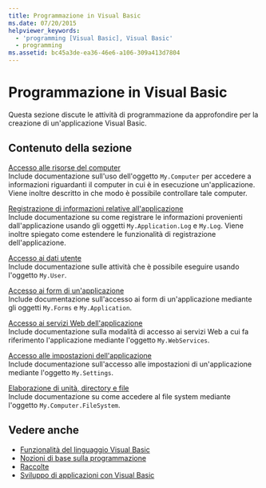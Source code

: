 ```yaml
---
title: Programmazione in Visual Basic
ms.date: 07/20/2015
helpviewer_keywords:
  - 'programming [Visual Basic], Visual Basic'
  - programming
ms.assetid: bc45a3de-ea36-46e6-a106-309a413d7804
---
```

# <a name="programming-in-visual-basic"></a>Programmazione in Visual Basic
Questa sezione discute le attività di programmazione da approfondire per la creazione di un'applicazione Visual Basic.  
  
## <a name="in-this-section"></a>Contenuto della sezione  
 [Accesso alle risorse del computer](../../../visual-basic/developing-apps/programming/computer-resources/index.md)  
 Include documentazione sull'uso dell'oggetto `My.Computer` per accedere a informazioni riguardanti il computer in cui è in esecuzione un'applicazione. Viene inoltre descritto in che modo è possibile controllare tale computer.  
  
 [Registrazione di informazioni relative all'applicazione](../../../visual-basic/developing-apps/programming/log-info/index.md)  
 Include documentazione su come registrare le informazioni provenienti dall'applicazione usando gli oggetti `My.Application.Log` e `My.Log`. Viene inoltre spiegato come estendere le funzionalità di registrazione dell'applicazione.  
  
 [Accesso ai dati utente](../../../visual-basic/developing-apps/programming/accessing-user-data.md)  
 Include documentazione sulle attività che è possibile eseguire usando l'oggetto `My.User`.  
  
 [Accesso ai form di un'applicazione](../../../visual-basic/developing-apps/programming/accessing-application-forms.md)  
 Include documentazione sull'accesso ai form di un'applicazione mediante gli oggetti `My.Forms` e `My.Application`.  
  
 [Accesso ai servizi Web dell'applicazione](../../../visual-basic/developing-apps/programming/accessing-application-web-services.md)  
 Include documentazione sulla modalità di accesso ai servizi Web a cui fa riferimento l'applicazione mediante l'oggetto `My.WebServices`.  
  
 [Accesso alle impostazioni dell'applicazione](../../../visual-basic/developing-apps/programming/app-settings/index.md)  
 Include documentazione sull'accesso alle impostazioni di un'applicazione mediante l'oggetto `My.Settings`.  
  
 [Elaborazione di unità, directory e file](../../../visual-basic/developing-apps/programming/drives-directories-files/processing.md)  
 Include documentazione su come accedere al file system mediante l'oggetto `My.Computer.FileSystem`.  
  
## <a name="see-also"></a>Vedere anche

- [Funzionalità del linguaggio Visual Basic](../../../visual-basic/programming-guide/language-features/index.md)
- [Nozioni di base sulla programmazione](../../../visual-basic/programming-guide/concepts/index.md)
- [Raccolte](../../../visual-basic/programming-guide/concepts/collections.md)
- [Sviluppo di applicazioni con Visual Basic](../../../visual-basic/developing-apps/index.md)
